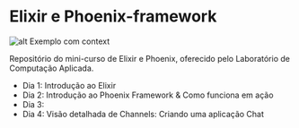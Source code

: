 # Elixir e Phoenix-framework

![alt Exemplo com context](https://blog.carbonfive.com/wp-content/uploads/2016/04/phoenix-elixir-1.png)


Repositório do mini-curso de Elixir e Phoenix, oferecido pelo Laboratório de Computação Aplicada.

* Dia 1: Introdução ao Elixir
* Dia 2: Introdução ao Phoenix Framework & Como funciona em ação
* Dia 3:
* Dia 4: Visão detalhada de Channels: Criando uma aplicação Chat